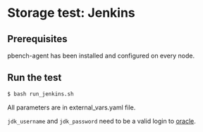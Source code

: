 # Storage test: Jenkins


## Prerequisites

pbench-agent has been installed and configured on every node.

## Run the test

```sh
$ bash run_jenkins.sh
```

All parameters are in external_vars.yaml file.

`jdk_username` and `jdk_password` need to be a valid login to
[oracle](http://www.oracle.com/technetwork/java/javase/downloads/index.html).